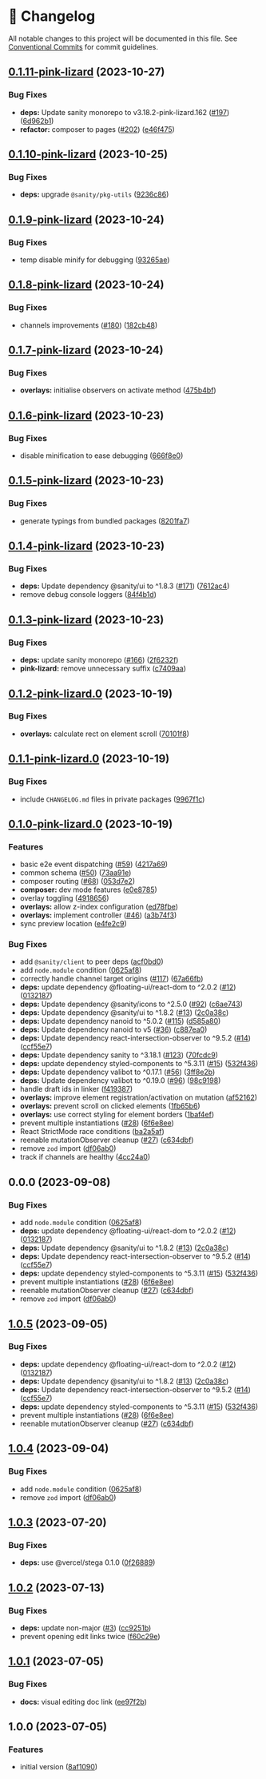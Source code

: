 <!-- markdownlint-disable --><!-- textlint-disable -->

# 📓 Changelog

All notable changes to this project will be documented in this file. See
[Conventional Commits](https://conventionalcommits.org) for commit guidelines.

## [0.1.11-pink-lizard](https://github.com/sanity-io/visual-editing/compare/overlays-v0.1.10-pink-lizard...overlays-v0.1.11-pink-lizard) (2023-10-27)


### Bug Fixes

* **deps:** Update sanity monorepo to v3.18.2-pink-lizard.162 ([#197](https://github.com/sanity-io/visual-editing/issues/197)) ([6d962b1](https://github.com/sanity-io/visual-editing/commit/6d962b15f5f876c91cfd8df1856d4ffd8f05d83c))
* **refactor:** composer to pages ([#202](https://github.com/sanity-io/visual-editing/issues/202)) ([e46f475](https://github.com/sanity-io/visual-editing/commit/e46f475c50438339f5c95ccf3930f9d16c43dc4b))

## [0.1.10-pink-lizard](https://github.com/sanity-io/visual-editing/compare/overlays-v0.1.9-pink-lizard...overlays-v0.1.10-pink-lizard) (2023-10-25)


### Bug Fixes

* **deps:** upgrade `@sanity/pkg-utils` ([9236c86](https://github.com/sanity-io/visual-editing/commit/9236c86fd37a2e4dff4d5a8142846fc2a96bc538))

## [0.1.9-pink-lizard](https://github.com/sanity-io/visual-editing/compare/overlays-v0.1.8-pink-lizard...overlays-v0.1.9-pink-lizard) (2023-10-24)


### Bug Fixes

* temp disable minify for debugging ([93265ae](https://github.com/sanity-io/visual-editing/commit/93265ae870ec204a2753665a3e435a573ab5d862))

## [0.1.8-pink-lizard](https://github.com/sanity-io/visual-editing/compare/overlays-v0.1.7-pink-lizard...overlays-v0.1.8-pink-lizard) (2023-10-24)


### Bug Fixes

* channels improvements ([#180](https://github.com/sanity-io/visual-editing/issues/180)) ([182cb48](https://github.com/sanity-io/visual-editing/commit/182cb489efb6e5413303fa60d33e8b6c012a0cd3))

## [0.1.7-pink-lizard](https://github.com/sanity-io/visual-editing/compare/overlays-v0.1.6-pink-lizard...overlays-v0.1.7-pink-lizard) (2023-10-24)


### Bug Fixes

* **overlays:** initialise observers on activate method ([475b4bf](https://github.com/sanity-io/visual-editing/commit/475b4bf22c6dcd3b8c00263c1978aa1af3edf7f0))

## [0.1.6-pink-lizard](https://github.com/sanity-io/visual-editing/compare/overlays-v0.1.5-pink-lizard...overlays-v0.1.6-pink-lizard) (2023-10-23)


### Bug Fixes

* disable minification to ease debugging ([666f8e0](https://github.com/sanity-io/visual-editing/commit/666f8e07565a566291c7a19b7dfe65a12aed49a5))

## [0.1.5-pink-lizard](https://github.com/sanity-io/visual-editing/compare/overlays-v0.1.4-pink-lizard...overlays-v0.1.5-pink-lizard) (2023-10-23)


### Bug Fixes

* generate typings from bundled packages ([8201fa7](https://github.com/sanity-io/visual-editing/commit/8201fa7895c8511b44c7a7344d29a183ef2cf87b))

## [0.1.4-pink-lizard](https://github.com/sanity-io/visual-editing/compare/overlays-v0.1.3-pink-lizard...overlays-v0.1.4-pink-lizard) (2023-10-23)


### Bug Fixes

* **deps:** Update dependency @sanity/ui to ^1.8.3 ([#171](https://github.com/sanity-io/visual-editing/issues/171)) ([7612ac4](https://github.com/sanity-io/visual-editing/commit/7612ac4799468f3f15f0ea66e6f09902b11dfb80))
* remove debug console loggers ([84f4b1d](https://github.com/sanity-io/visual-editing/commit/84f4b1d06196161e94aa2333fbf5f9cbef0cc51c))

## [0.1.3-pink-lizard](https://github.com/sanity-io/visual-editing/compare/overlays-v0.1.2-pink-lizard...overlays-v0.1.3-pink-lizard) (2023-10-23)


### Bug Fixes

* **deps:** update sanity monorepo ([#166](https://github.com/sanity-io/visual-editing/issues/166)) ([2f6232f](https://github.com/sanity-io/visual-editing/commit/2f6232fb3384bb1ad29273434e54659b344d6e49))
* **pink-lizard:** remove unnecessary suffix ([c7409aa](https://github.com/sanity-io/visual-editing/commit/c7409aa698a5f6e332b05537441efd0df8d33b95))

## [0.1.2-pink-lizard.0](https://github.com/sanity-io/visual-editing/compare/overlays-v0.1.1-pink-lizard.0...overlays-v0.1.2-pink-lizard.0) (2023-10-19)


### Bug Fixes

* **overlays:** calculate rect on element scroll ([70101f8](https://github.com/sanity-io/visual-editing/commit/70101f8aec06f75a9730b3308c27c927ad4fde35))

## [0.1.1-pink-lizard.0](https://github.com/sanity-io/visual-editing/compare/overlays-v0.1.0-pink-lizard.0...overlays-v0.1.1-pink-lizard.0) (2023-10-19)


### Bug Fixes

* include `CHANGELOG.md` files in private packages ([9967f1c](https://github.com/sanity-io/visual-editing/commit/9967f1c8edca69737842e1807cf8f9e725fbcd07))

## [0.1.0-pink-lizard.0](https://github.com/sanity-io/visual-editing/compare/overlays-v0.0.0-pink-lizard.0...overlays-v0.1.0-pink-lizard.0) (2023-10-19)


### Features

* basic e2e event dispatching ([#59](https://github.com/sanity-io/visual-editing/issues/59)) ([4217a69](https://github.com/sanity-io/visual-editing/commit/4217a69f2f01d19f5391960c23dc74b05d6fc19b))
* common schema ([#50](https://github.com/sanity-io/visual-editing/issues/50)) ([73aa91e](https://github.com/sanity-io/visual-editing/commit/73aa91e09811864b001cb4370fb3f9af6eeb16ba))
* composer routing ([#68](https://github.com/sanity-io/visual-editing/issues/68)) ([053d7e2](https://github.com/sanity-io/visual-editing/commit/053d7e2949ac9f54dee0421e4bc3e28c979c8fb6))
* **composer:** dev mode features ([e0e8785](https://github.com/sanity-io/visual-editing/commit/e0e87855f5ca08560cf25de9171c80d4646c2205))
* overlay toggling ([4918656](https://github.com/sanity-io/visual-editing/commit/4918656fb7d5d979ce831b00e88c8fa66e5f196e))
* **overlays:** allow z-index configuration ([ed78fbe](https://github.com/sanity-io/visual-editing/commit/ed78fbe42a6e3fbf030c4d52f529467f24a608e3))
* **overlays:** implement controller ([#46](https://github.com/sanity-io/visual-editing/issues/46)) ([a3b74f3](https://github.com/sanity-io/visual-editing/commit/a3b74f3060271635f1dc08e01533e6775e892dbb))
* sync preview location ([e4fe2c9](https://github.com/sanity-io/visual-editing/commit/e4fe2c997bebd9524398af16c3bb7b9edb678566))


### Bug Fixes

* add `@sanity/client` to peer deps ([acf0bd0](https://github.com/sanity-io/visual-editing/commit/acf0bd09eced687de5ffbc4afa79dee576e1cc72))
* add `node.module` condition ([0625af8](https://github.com/sanity-io/visual-editing/commit/0625af845bd2db73862219a45018ee92faef071a))
* correctly handle channel target origins ([#117](https://github.com/sanity-io/visual-editing/issues/117)) ([67a66fb](https://github.com/sanity-io/visual-editing/commit/67a66fb7cd7047745fd7736e756f2e4c86d8cf7c))
* **deps:** update dependency @floating-ui/react-dom to ^2.0.2 ([#12](https://github.com/sanity-io/visual-editing/issues/12)) ([0132187](https://github.com/sanity-io/visual-editing/commit/01321871cf72e6531d4ae11a99facdb8dad86a08))
* **deps:** Update dependency @sanity/icons to ^2.5.0 ([#92](https://github.com/sanity-io/visual-editing/issues/92)) ([c6ae743](https://github.com/sanity-io/visual-editing/commit/c6ae7435c6c0e51cdfadd0e79635ba119559e676))
* **deps:** Update dependency @sanity/ui to ^1.8.2 ([#13](https://github.com/sanity-io/visual-editing/issues/13)) ([2c0a38c](https://github.com/sanity-io/visual-editing/commit/2c0a38cf72d1567db13a4ecd83d97efc4dd958a1))
* **deps:** Update dependency nanoid to ^5.0.2 ([#115](https://github.com/sanity-io/visual-editing/issues/115)) ([d585a80](https://github.com/sanity-io/visual-editing/commit/d585a80aea1dcf12e50442599530f24835ab258c))
* **deps:** Update dependency nanoid to v5 ([#36](https://github.com/sanity-io/visual-editing/issues/36)) ([c887ea0](https://github.com/sanity-io/visual-editing/commit/c887ea04efd13f2aedf6232db9d98a2f973a344c))
* **deps:** Update dependency react-intersection-observer to ^9.5.2 ([#14](https://github.com/sanity-io/visual-editing/issues/14)) ([ccf55e7](https://github.com/sanity-io/visual-editing/commit/ccf55e799eaf7ce9b78ce41778ebc1fc3e7e5070))
* **deps:** Update dependency sanity to ^3.18.1 ([#123](https://github.com/sanity-io/visual-editing/issues/123)) ([70fcdc9](https://github.com/sanity-io/visual-editing/commit/70fcdc9c4da07287e449e0f264921c5dfee065e4))
* **deps:** update dependency styled-components to ^5.3.11 ([#15](https://github.com/sanity-io/visual-editing/issues/15)) ([532f436](https://github.com/sanity-io/visual-editing/commit/532f436f91994ae55f1ede24b23d295a58a24c72))
* **deps:** Update dependency valibot to ^0.17.1 ([#56](https://github.com/sanity-io/visual-editing/issues/56)) ([3ff8e2b](https://github.com/sanity-io/visual-editing/commit/3ff8e2b52aab65e54ad24cc76d5a08224fac8721))
* **deps:** Update dependency valibot to ^0.19.0 ([#96](https://github.com/sanity-io/visual-editing/issues/96)) ([98c9198](https://github.com/sanity-io/visual-editing/commit/98c91981993d9bf6685635b8bd0af51b0d6e8789))
* handle draft ids in linker ([f419387](https://github.com/sanity-io/visual-editing/commit/f4193875e70edaf6473abd29e53afedf5f481df4))
* **overlays:** improve element registration/activation on mutation ([af52162](https://github.com/sanity-io/visual-editing/commit/af5216254034fa7efa0eedeadc337e567e40c10e))
* **overlays:** prevent scroll on clicked elements ([1fb65b6](https://github.com/sanity-io/visual-editing/commit/1fb65b68b0930a69f3b5da016701c932b06b9594))
* **overlays:** use correct styling for element borders ([1baf4ef](https://github.com/sanity-io/visual-editing/commit/1baf4ef48807e743554046f013e95214b3e81953))
* prevent multiple instantiations ([#28](https://github.com/sanity-io/visual-editing/issues/28)) ([6f6e8ee](https://github.com/sanity-io/visual-editing/commit/6f6e8ee870224976183b5b24e40aeaadd54f83db))
* React StrictMode race conditions ([ba2a5af](https://github.com/sanity-io/visual-editing/commit/ba2a5af34e85a818434df1e795490fad7f2b095a))
* reenable mutationObserver cleanup ([#27](https://github.com/sanity-io/visual-editing/issues/27)) ([c634dbf](https://github.com/sanity-io/visual-editing/commit/c634dbfc616554f249ac31020c6a3d404d3e010a))
* remove `zod` import ([df06ab0](https://github.com/sanity-io/visual-editing/commit/df06ab078542c9779bb940379a9b0cab29e090bf))
* track if channels are healthy ([4cc24a0](https://github.com/sanity-io/visual-editing/commit/4cc24a08bcfd318f4006d7c8f062d70764e22c65))

## 0.0.0 (2023-09-08)


### Bug Fixes

* add `node.module` condition ([0625af8](https://github.com/sanity-io/visual-editing/commit/0625af845bd2db73862219a45018ee92faef071a))
* **deps:** update dependency @floating-ui/react-dom to ^2.0.2 ([#12](https://github.com/sanity-io/visual-editing/issues/12)) ([0132187](https://github.com/sanity-io/visual-editing/commit/01321871cf72e6531d4ae11a99facdb8dad86a08))
* **deps:** Update dependency @sanity/ui to ^1.8.2 ([#13](https://github.com/sanity-io/visual-editing/issues/13)) ([2c0a38c](https://github.com/sanity-io/visual-editing/commit/2c0a38cf72d1567db13a4ecd83d97efc4dd958a1))
* **deps:** Update dependency react-intersection-observer to ^9.5.2 ([#14](https://github.com/sanity-io/visual-editing/issues/14)) ([ccf55e7](https://github.com/sanity-io/visual-editing/commit/ccf55e799eaf7ce9b78ce41778ebc1fc3e7e5070))
* **deps:** update dependency styled-components to ^5.3.11 ([#15](https://github.com/sanity-io/visual-editing/issues/15)) ([532f436](https://github.com/sanity-io/visual-editing/commit/532f436f91994ae55f1ede24b23d295a58a24c72))
* prevent multiple instantiations ([#28](https://github.com/sanity-io/visual-editing/issues/28)) ([6f6e8ee](https://github.com/sanity-io/visual-editing/commit/6f6e8ee870224976183b5b24e40aeaadd54f83db))
* reenable mutationObserver cleanup ([#27](https://github.com/sanity-io/visual-editing/issues/27)) ([c634dbf](https://github.com/sanity-io/visual-editing/commit/c634dbfc616554f249ac31020c6a3d404d3e010a))
* remove `zod` import ([df06ab0](https://github.com/sanity-io/visual-editing/commit/df06ab078542c9779bb940379a9b0cab29e090bf))

## [1.0.5](https://github.com/sanity-io/overlays/compare/v1.0.4...v1.0.5) (2023-09-05)

### Bug Fixes

- **deps:** update dependency @floating-ui/react-dom to ^2.0.2 ([#12](https://github.com/sanity-io/overlays/issues/12)) ([0132187](https://github.com/sanity-io/overlays/commit/01321871cf72e6531d4ae11a99facdb8dad86a08))
- **deps:** Update dependency @sanity/ui to ^1.8.2 ([#13](https://github.com/sanity-io/overlays/issues/13)) ([2c0a38c](https://github.com/sanity-io/overlays/commit/2c0a38cf72d1567db13a4ecd83d97efc4dd958a1))
- **deps:** Update dependency react-intersection-observer to ^9.5.2 ([#14](https://github.com/sanity-io/overlays/issues/14)) ([ccf55e7](https://github.com/sanity-io/overlays/commit/ccf55e799eaf7ce9b78ce41778ebc1fc3e7e5070))
- **deps:** update dependency styled-components to ^5.3.11 ([#15](https://github.com/sanity-io/overlays/issues/15)) ([532f436](https://github.com/sanity-io/overlays/commit/532f436f91994ae55f1ede24b23d295a58a24c72))
- prevent multiple instantiations ([#28](https://github.com/sanity-io/overlays/issues/28)) ([6f6e8ee](https://github.com/sanity-io/overlays/commit/6f6e8ee870224976183b5b24e40aeaadd54f83db))
- reenable mutationObserver cleanup ([#27](https://github.com/sanity-io/overlays/issues/27)) ([c634dbf](https://github.com/sanity-io/overlays/commit/c634dbfc616554f249ac31020c6a3d404d3e010a))

## [1.0.4](https://github.com/sanity-io/overlays/compare/v1.0.3...v1.0.4) (2023-09-04)

### Bug Fixes

- add `node.module` condition ([0625af8](https://github.com/sanity-io/overlays/commit/0625af845bd2db73862219a45018ee92faef071a))
- remove `zod` import ([df06ab0](https://github.com/sanity-io/overlays/commit/df06ab078542c9779bb940379a9b0cab29e090bf))

## [1.0.3](https://github.com/sanity-io/overlays/compare/v1.0.2...v1.0.3) (2023-07-20)

### Bug Fixes

- **deps:** use @vercel/stega 0.1.0 ([0f26889](https://github.com/sanity-io/overlays/commit/0f268897eeabc67476f272a3fb586389852b2776))

## [1.0.2](https://github.com/sanity-io/overlays/compare/v1.0.1...v1.0.2) (2023-07-13)

### Bug Fixes

- **deps:** update non-major ([#3](https://github.com/sanity-io/overlays/issues/3)) ([cc9251b](https://github.com/sanity-io/overlays/commit/cc9251b87332c0b67084882c9526c2a09da54768))
- prevent opening edit links twice ([f60c29e](https://github.com/sanity-io/overlays/commit/f60c29e1cf6ff78c293fa43f1fec4f6775a24f21))

## [1.0.1](https://github.com/sanity-io/overlays/compare/v1.0.0...v1.0.1) (2023-07-05)

### Bug Fixes

- **docs:** visual editing doc link ([ee97f2b](https://github.com/sanity-io/overlays/commit/ee97f2b5fa859b296e5e301939fd2e83e150a4a1))

## 1.0.0 (2023-07-05)

### Features

- initial version ([8af1090](https://github.com/sanity-io/overlays/commit/8af109050cfefaa7d19b1809b73822a0f021cc57))
